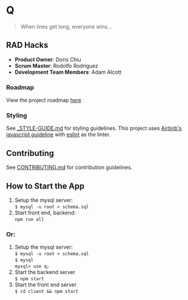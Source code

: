 # Q

> When lines get long, everyone wins...

## RAD Hacks

  - __Product Owner__: Doris Chiu
  - __Scrum Master__: Rodolfo Rodriguez
  - __Development Team Members__: Adam Alcott

### Roadmap

View the project roadmap [here](LINK_TO_PROJECT_ISSUES)

### Styling

See [_STYLE-GUIDE.md](_STYLE-GUIDE.md) for styling guidelines. This project uses [Airbnb's javascript guideline](https://github.com/airbnb/javascript) with [eslint](http://eslint.org/) as the linter. 

## Contributing

See [CONTRIBUTING.md](_CONTRIBUTING.md) for contribution guidelines.

## How to Start the App
1. Setup the mysql server:  
    `$ mysql -u root < schema.sql`
2. Start front end, backend:  
    `npm run all`
### Or: 
1. Setup the mysql server:  
  `$ mysql -u root < schema.sql`  
  `$ mysql`  
  `mysql> use q;`  
2. Start the backend server  
   `$ npm start`  
3. Start the front end server  
   `$ cd client && npm start`  
